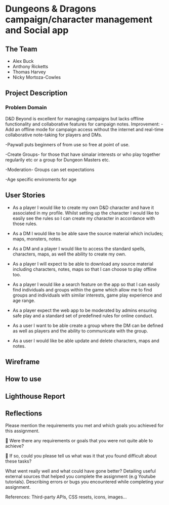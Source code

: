# Dungeons & Dragons campaign/character management and Social app

## The Team

- Alex Buck
- Anthony Ricketts
- Thomas Harvey
- Nicky Mortoza-Cowles

## Project Description

### Problem Domain

D&D Beyond is excellent for managing campaigns but lacks offline functionality and collaborative features for campaign notes.
Improvement:
-Add an offline mode for campaign access without the internet and real-time collaborative note-taking for players and DMs.

-Paywall puts beginners of from use so free at point of use.

-Create Groups- for those that have simalar interests or who play together regularily etc or a group for Dungeon Masters etc.

-Moderation- Groups can set expectations

-Age specific enviroments for age

## User Stories

- As a player I would like to create my own D&D character and have it associated in my profile. Whilst setting up the character I would like to easily see the rules so I can create my character in accordance with those rules.

- As a DM I would like to be able save the source material which includes; maps, monsters, notes.

- As a DM and a player I would like to access the standard spells, characters, maps, as well the ability to create my own.

- As a player I will expect to be able to download any source material including characters, notes, maps so that I can choose to play offline too.

- As a player I would like a search feature on the app so that I can easily find individuals and groups within the game which allow me to find groups and individuals with similar interests, game play experience and age range.

- As a player expect the web app to be moderated by admins ensuring safe play and a standard set of predefined rules for online conduct.

- As a user I want to be able create a group where the DM can be defined as well as players and the ability to communicate with the group.

- As a user I would like be able update and delete characters, maps and notes.

## Wireframe

## How to use

## Lighthouse Report

## Reflections

Please mention the requirements you met and which goals you achieved for this assignment.

🎯 Were there any requirements or goals that you were not quite able to achieve?

🎯 If so, could you please tell us what was it that you found difficult about these tasks?

What went really well and what could have gone better?
Detailing useful external sources that helped you complete the assignment (e.g Youtube tutorials).
Describing errors or bugs you encountered while completing your assignment.

References:
Third-party APIs, CSS resets, icons, images...
